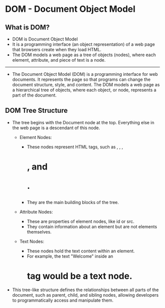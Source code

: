 # DOM - Document Object Model


## What is DOM?
- DOM is Document Object Model
- It is a programming interface (an object representation) of a web page that browsers create when they load HTML.
- The DOM models a web page as a tree of objects (nodes), where each element, attribute, and piece of text is a node.

---

- The Document Object Model (DOM) is a programming interface for web documents. It represents the page so that programs can change the document structure, style, and content. The DOM models a web page as a hierarchical tree of objects, where each object, or node, represents a part of the document.

## DOM Tree Structure
- The tree begins with the Document node at the top. Everything else in the web page is a descendant of this node.
    - Element Nodes:
        - These nodes represent HTML tags, such as <html>, <head>, <body>, <h1>, and <p>.
        - They are the main building blocks of the tree.

    - Attribute Nodes:
        - These are properties of element nodes, like id or src.
        - They contain information about an element but are not elements themselves.

    - Text Nodes:
        - These nodes hold the text content within an element.
        - For example, the text "Welcome" inside an <h1> tag would be a text node.

- This tree-like structure defines the relationships between all parts of the document, such as parent, child, and sibling nodes, allowing developers to programmatically access and manipulate them.
